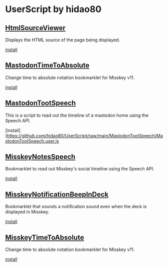 # UserScript by hidao80

## [HtmlSourceViewer](HtmlSourceViewer/README.md)  
Displays the HTML source of the page being displayed.

[install](https://github.com/hidao80/UserScript/raw/main/HtmlSoruceViewer/HtmlSourceViewer.user.js)

## [MastodonTimeToAbsolute](MastodonTimeToAbsolute/README.md)  
Change time to absolute notation bookmarklet for Misskey v11.  

[install](https://github.com/hidao80/UserScript/raw/main/MastodonTimeToAbsolute/MastodonTimeToAbsolute.user.js)

## [MastodonTootSpeech](MastodonTootSpeech/README.md)  
This is a script to read out the timeline of a mastodon home using the Speech API.  

[install](https://github.com/hidao80/UserScript/raw/main/MastodonTootSpeech/MastodonTootSpeech.user.js

## [MisskeyNotesSpeech](MisskeyNotesSpeech/README.md)  
Bookmarklet to read out Misskey's social timeline using the Speech API.  

[install](https://github.com/hidao80/UserScript/raw/main/MisskeyNotesSpeech/MisskeyNotesSpeech.user.js)

## [MisskeyNotificationBeepInDeck](MisskeyNotificationBeepInDeck/README.md)  
Bookmarklet that sounds a notification sound even when the deck is displayed in Misskey.  

[install](https://github.com/hidao80/UserScript/raw/main/MisskeyNotificationBeepInDeck/MisskeyNotificationBeepInDeck.user.js)

## [MisskeyTimeToAbsolute](MisskeyTimeToAbsolute/README.md)  
Change time to absolute notation bookmarklet for Misskey v11.  

[install](https://github.com/hidao80/UserScript/raw/main/MisskeyTimeToAbsolute/MisskeyTimeToAbsolute.user.js)
